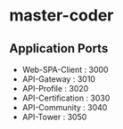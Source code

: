 # master-coder

## Application Ports

- Web-SPA-Client : 3000
- API-Gateway : 3010
- API-Profile : 3020
- API-Certification : 3030
- API-Community : 3040
- API-Tower : 3050
